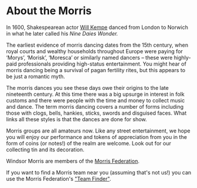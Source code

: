 <div id="google_translate_element"></div>

About the Morris
================

In 1600, Shakespearean actor [Will Kempe](http://en.wikipedia.org/wiki/William_Kempe) danced from London to Norwich in what he later called his _Nine Daies Wonder._  

The earliest evidence of morris dancing dates from the 15th century, when royal courts and wealthy households throughout Europe were paying for ‘Morys’, ‘Morisk’, ‘Moresca’ or similarly named dancers – these were highly-paid professionals providing high-status entertainment. You might hear of morris dancing being a survival of pagan fertility rites, but this appears to be just a romantic myth.

The morris dances you see these days owe their origins to the late nineteenth century. At this time there was a big upsurge in interest in folk customs and there were people with the time and money to collect music and dance. The term morris dancing covers a number of forms including those with clogs, bells, hankies, sticks, swords and disguised faces. What links all these styles is that the dances are done for show.

Morris groups are all amateurs now. Like any street entertainment, we hope you will enjoy our performance and tokens of appreciation from you in the form of coins (or notes!) of the realm are welcome. Look out for our collecting tin and its decoration.

Windsor Morris are members of the [Morris Federation](http://www.morrisfed.org.uk).

If you want to find a Morris team near you (assuming that's not us!) you can use the Morris Federation's ["Team Finder"](https://www.morrisfed.org.uk/teamfinder/#!directory/map). 


